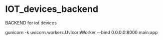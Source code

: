 # IOT_devices_backend
BACKEND for iot devices

gunicorn -k uvicorn.workers.UvicornWorker --bind 0.0.0.0:8000 main:app
